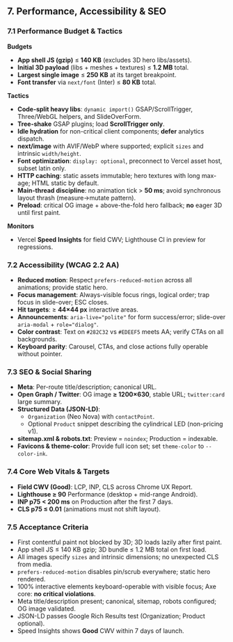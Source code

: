 ## 7. Performance, Accessibility & SEO

### 7.1 Performance Budget & Tactics

**Budgets**

- **App shell JS (gzip)** ≤ **140 KB** (excludes 3D hero libs/assets).
- **Initial 3D payload** (libs + meshes + textures) ≤ **1.2 MB** total.
- **Largest single image** ≤ **250 KB** at its target breakpoint.
- **Font transfer** via `next/font` (Inter) ≤ **80 KB** total.

**Tactics**

- **Code-split heavy libs**: `dynamic import()` GSAP/ScrollTrigger, Three/WebGL helpers, and SlideOverForm.
- **Tree-shake** GSAP plugins; load **ScrollTrigger only**.
- **Idle hydration** for non-critical client components; **defer** analytics dispatch.
- **next/image** with AVIF/WebP where supported; explicit `sizes` and intrinsic `width/height`.
- **Font optimization**: `display: optional`, preconnect to Vercel asset host, subset latin only.
- **HTTP caching**: static assets immutable; hero textures with long max-age; HTML static by default.
- **Main-thread discipline**: no animation tick > **50 ms**; avoid synchronous layout thrash (measure→mutate pattern).
- **Preload**: critical OG image + above-the-fold hero fallback; **no** eager 3D until first paint.

**Monitors**

- Vercel **Speed Insights** for field CWV; Lighthouse CI in preview for regressions.

### 7.2 Accessibility (WCAG 2.2 AA)

- **Reduced motion**: Respect `prefers-reduced-motion` across all animations; provide static hero.
- **Focus management**: Always-visible focus rings, logical order; trap focus in slide-over; ESC closes.
- **Hit targets**: ≥ **44×44 px** interactive areas.
- **Announcements**: `aria-live="polite"` for form success/error; slide-over `aria-modal` + `role="dialog"`.
- **Color contrast**: Text on `#282C32` vs `#EDEEF5` meets AA; verify CTAs on all backgrounds.
- **Keyboard parity**: Carousel, CTAs, and close actions fully operable without pointer.

### 7.3 SEO & Social Sharing

- **Meta**: Per-route title/description; canonical URL.
- **Open Graph / Twitter**: OG image **≥ 1200×630**, stable URL; `twitter:card` large summary.
- **Structured Data (JSON-LD)**:
  - `Organization` (Neo Nova) with `contactPoint`.
  - Optional `Product` snippet describing the cylindrical LED (non-pricing v1).
- **sitemap.xml & robots.txt**: Preview = `noindex`; Production = indexable.
- **Favicons & theme-color**: Provide full icon set; set `theme-color` to `--color-ink`.

### 7.4 Core Web Vitals & Targets

- **Field CWV (Good)**: LCP, INP, CLS across Chrome UX Report.
- **Lighthouse ≥ 90** Performance (desktop + mid-range Android).
- **INP p75 < 200 ms** on Production after the first 7 days.
- **CLS p75 ≤ 0.01** (animations must not shift layout).

### 7.5 Acceptance Criteria

- First contentful paint not blocked by 3D; 3D loads lazily after first paint.
- App shell JS ≤ 140 KB gzip; 3D bundle ≤ 1.2 MB total on first load.
- All images specify `sizes` and intrinsic dimensions; no unexpected CLS from media.
- `prefers-reduced-motion` disables pin/scrub everywhere; static hero rendered.
- 100% interactive elements keyboard-operable with visible focus; Axe core: **no critical violations**.
- Meta title/description present; canonical, sitemap, robots configured; OG image validated.
- JSON-LD passes Google Rich Results test (Organization; Product optional).
- Speed Insights shows **Good** CWV within 7 days of launch.

